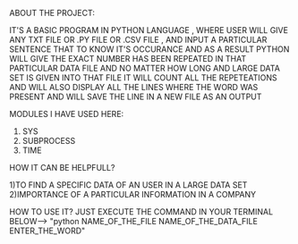 ABOUT THE PROJECT:

IT'S A BASIC PROGRAM IN PYTHON LANGUAGE , WHERE USER WILL GIVE ANY TXT FILE
OR .PY FILE OR .CSV FILE , AND INPUT A PARTICULAR SENTENCE THAT TO KNOW IT'S
OCCURANCE AND AS A RESULT PYTHON WILL GIVE THE EXACT NUMBER HAS BEEN REPEATED
IN THAT PARTICULAR DATA FILE AND NO MATTER HOW LONG AND LARGE DATA SET IS GIVEN 
INTO THAT FILE IT WILL COUNT ALL THE REPETEATIONS AND WILL ALSO DISPLAY ALL THE
LINES WHERE THE WORD WAS PRESENT AND WILL SAVE THE LINE IN A NEW FILE AS AN OUTPUT 

MODULES I HAVE USED HERE:

1) SYS
2) SUBPROCESS
3) TIME

HOW IT CAN BE HELPFULL?

1)TO FIND A SPECIFIC DATA OF AN USER IN A LARGE DATA SET 
2)IMPORTANCE OF A PARTICULAR INFORMATION IN A COMPANY

HOW TO USE IT?
JUST EXECUTE THE COMMAND IN YOUR TERMINAL BELOW-->
"python NAME_OF_THE_FILE NAME_OF_THE_DATA_FILE ENTER_THE_WORD"


